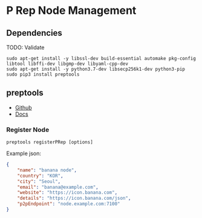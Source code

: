 # P Rep Node Management 


## Dependencies 

TODO: Validate 
```
sudo apt-get install -y libssl-dev build-essential automake pkg-config libtool libffi-dev libgmp-dev libyaml-cpp-dev
sudo apt-get install -y python3.7-dev libsecp256k1-dev python3-pip 
sudo pip3 install preptools 
```


## preptools 

- [Github](https://github.com/icon-project/preptools)
- [Docs](https://www.icondev.io/docs/p-rep-tools-preptools-tutorial)



### Register Node 

`preptools registerPRep [options]`

Example json:
```json
{
    "name": "banana node",
    "country": "KOR",
    "city": "Seoul",
    "email": "banana@example.com",
    "website": "https://icon.banana.com",
    "details": "https://icon.banana.com/json",
    "p2pEndpoint": "node.example.com:7100"
}
```


